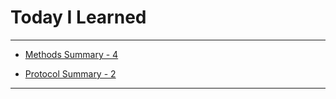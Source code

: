 # Today I Learned

---

- [Methods Summary - 4](https://github.com/VincentGeranium/Swift-Study/tree/master/2019-10-08-Methods-4.playground)

- [Protocol Summary - 2](https://github.com/VincentGeranium/Swift-Study/tree/master/2019-10-06-protocol-2.playground)

---
